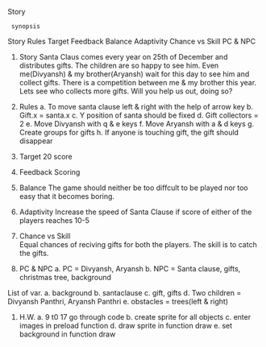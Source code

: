 Story



     synopsis

Story
Rules
Target
Feedback
Balance
Adaptivity
Chance vs Skill
PC & NPC


1. Story
 Santa Claus  comes every year on 25th of December and distributes gifts. The children are so happy to see him. Even me(Divyansh) & my brother(Aryansh) wait for this day to see him and collect gifts. 
     There is a competition between me & my brother this year. Lets see who collects more gifts. Will you help us out, doing so?  


2. Rules
a. To move santa clause left & right with the help of arrow key
b. Gift.x = santa.x
c. Y position of santa should be fixed
d. Gift collectors = 2
e. Move Divyansh with q & e keys
f. Move Aryansh with a & d keys
g. Create groups for gifts
h. If anyone is touching gift, the gift should disappear 

3. Target
    20 score

4. Feedback
    Scoring

5. Balance
    The game should neither be too diffcult to be played nor too easy that it becomes boring.

6. Adaptivity
    Increase the speed of Santa Clause if score of either of the players reaches 10-5

7. Chance vs Skill  
    Equal chances of reciving gifts for both the players. The skill is to catch the gifts. 

8. PC & NPC
a. PC = Divyansh, Aryansh
b. NPC = Santa clause, gifts, christmas tree, background


 List of var.
a. background 
b. santaclause
c. gift, gifts
d. Two children = Divyansh Panthri, Aryansh Panthri
e. obstacles = trees(left & right)


 1. H.W.
a. 9 t0 17 go through code
b. create sprite for all objects
c. enter images in preload function
d. draw sprite in function draw 
e. set background in function draw


 


    